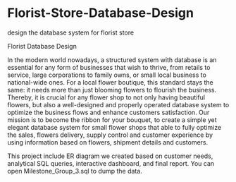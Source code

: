 # Florist-Store-Database-Design
design the database system for florist store

Florist Database Design

In the modern world nowadays, a structured system with database is an essential for any form of businesses that wish to thrive, from retails to service, large corporations to family owns, or small local business to national-wide ones. For a local flower boutique, this standard stays the same: it needs more than just blooming flowers to flourish the business. Thereby, it is crucial for any flower shop to not only having beautiful flowers, but also a well-designed and properly operated database system to optimize the business flows and enhance customers satisfaction. Our mission is to become the ribbon for your bouquet, to create a simple yet elegant database system for small flower shops that able to fully optimize the sales, flowers delivery, supply control and customer experience by using information based on flowers, shipment details and customers.

This project include ER diagram we created based on customer needs, analytical SQL queries, interactive dashboard, and final report. You can open Milestone_Group_3.sql to dump the data.
